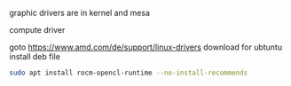 graphic drivers are in kernel and mesa

compute driver 

goto https://www.amd.com/de/support/linux-drivers
download for ubtuntu install deb file 
```bash
sudo apt install rocm-opencl-runtime --no-install-recommends
```
